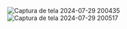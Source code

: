 ![Captura de tela 2024-07-29 200435](https://github.com/user-attachments/assets/2964b5c9-6b61-46de-8ebd-092b72fa13dc)
![Captura de tela 2024-07-29 200517](https://github.com/user-attachments/assets/e49ed9fb-1654-451c-bb6c-c114fefe448e)
